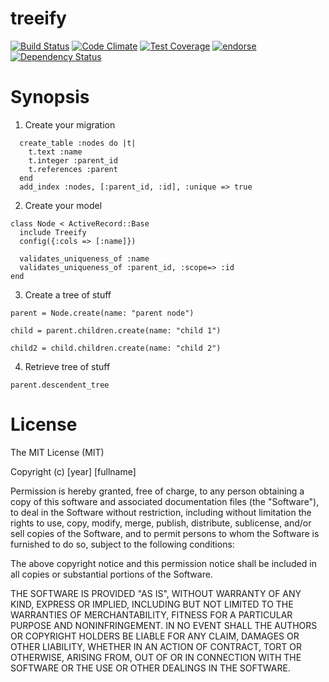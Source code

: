 treeify
======
[![Build Status](https://travis-ci.org/dhoss/treeify.svg?branch=master)](https://travis-ci.org/dhoss/treeify)
[![Code Climate](https://codeclimate.com/github/dhoss/treeify/badges/gpa.svg)](https://codeclimate.com/github/dhoss/treeify)
[![Test Coverage](https://codeclimate.com/github/dhoss/treeify/badges/coverage.svg)](https://codeclimate.com/github/dhoss/treeify)
[![endorse](https://api.coderwall.com/dhoss/endorsecount.png)](https://coderwall.com/dhoss)
[![Dependency Status](https://gemnasium.com/dhoss/treeify.png)](https://gemnasium.com/dhoss/treeify)

Synopsis
========

 1. Create your migration

```
  create_table :nodes do |t|
    t.text :name
    t.integer :parent_id
    t.references :parent
  end
  add_index :nodes, [:parent_id, :id], :unique => true
```

 2. Create your model 

```
class Node < ActiveRecord::Base
  include Treeify
  config({:cols => [:name]})

  validates_uniqueness_of :name
  validates_uniqueness_of :parent_id, :scope=> :id
end
```

 3. Create a tree of stuff

```
parent = Node.create(name: "parent node")

child = parent.children.create(name: "child 1")

child2 = child.children.create(name: "child 2")
```

4. Retrieve tree of stuff

```
parent.descendent_tree
```

License
=======
The MIT License (MIT)

Copyright (c) [year] [fullname]

Permission is hereby granted, free of charge, to any person obtaining a copy
of this software and associated documentation files (the "Software"), to deal
in the Software without restriction, including without limitation the rights
to use, copy, modify, merge, publish, distribute, sublicense, and/or sell
copies of the Software, and to permit persons to whom the Software is
furnished to do so, subject to the following conditions:

The above copyright notice and this permission notice shall be included in all
copies or substantial portions of the Software.

THE SOFTWARE IS PROVIDED "AS IS", WITHOUT WARRANTY OF ANY KIND, EXPRESS OR
IMPLIED, INCLUDING BUT NOT LIMITED TO THE WARRANTIES OF MERCHANTABILITY,
FITNESS FOR A PARTICULAR PURPOSE AND NONINFRINGEMENT. IN NO EVENT SHALL THE
AUTHORS OR COPYRIGHT HOLDERS BE LIABLE FOR ANY CLAIM, DAMAGES OR OTHER
LIABILITY, WHETHER IN AN ACTION OF CONTRACT, TORT OR OTHERWISE, ARISING FROM,
OUT OF OR IN CONNECTION WITH THE SOFTWARE OR THE USE OR OTHER DEALINGS IN THE
SOFTWARE.
